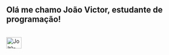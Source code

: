 ## Olá me chamo João Victor, estudante de programação!

<div style="display: inline_block"><br>
    <img align="center" alt="Joao-Eclipse" height="30" width="40" src="https://cdn.jsdelivr.net/gh/devicons/devicon@latest/icons/eclipse/eclipse-original.svg" />  
</div>

